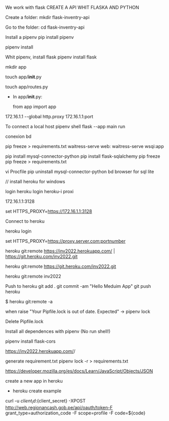 We work with flask CREATE A API WHIT FLASKA AND PYTHON

Create a folder:
mkdir flask-inventry-api

Go to the folder:
cd flask-inventry-api


Install a pipenv 
pip install pipenv


pipenv install

Whit pipenv, install flask 
pipenv install flask 

mkdir app 

touch app/__init__.py

touch app/routes.py

- In app/__init__.py:

    from app import app


172.16.1.1
--global http.proxy 172.16.1.1:port  

To connect a local host
pipenv shell 
flask --app main run


conexion bd 


pip freeze > requirements.txt
 waitress-serve 
web: waitress-serve wsqi:app



pip install mysql-connector-python 
pip install flask-sqlalchemy 
pip freeze
pip freeze > requirements.txt


vi Procfile
pip uninstall mysql-connector-python 
bd browser for sql lite 






// install heroku for windows

login heroku 
login heroku-i
proxi

172.16.1.1:3128

set HTTPS_PROXY=https://172.16.1.1:3128

Connect to heroku

heroku login 

set HTTPS_PROXY=https://proxy.server.com:portnumber

heroku git:remote https://inv2022.herokuapp.com/ | https://git.heroku.com/inv2022.git

heroku git:remote https://git.heroku.com/inv2022.git

heroku git:remote inv2022

Push to heroku 
git add .
git commit -am "Hello Meduim App"
git push heroku 

$ heroku git:remote -a <your-heroku-application-name>


when raise "Your Pipfile.lock is out of date. Expected"
-> pipenv lock

Delete Pipfile.lock

Install all dependences with pipenv (No run shell!)

pipenv install  flask-cors


https://inv2022.herokuapp.com/<offset>/<limit>


generate requirement.txt
pipenv lock -r > requirements.txt

https://developer.mozilla.org/es/docs/Learn/JavaScript/Objects/JSON

 create a new app in heroku 
 - heroku create example 

 curl -u ${client_id}:${client_secret} -XPOST http://web.regionancash.gob.pe/api/oauth/token-F grant_type=authorization_code -F scope=profile -F code=${code}
